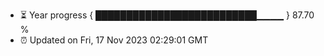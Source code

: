 - ⏳ Year progress { ██████████████████████████▁▁▁▁ } 87.70 %
- ⏰ Updated on Fri, 17 Nov 2023 02:29:01 GMT

